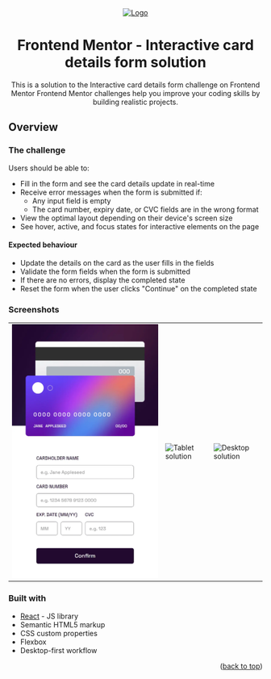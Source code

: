 <div id="top"></div>
<div align="center">

<a href="https://interactive-card-details-form.vercel.app" target="_blank">
		<img src="./screenshots/desktop" alt="Logo" >
	</a>

# Frontend Mentor - Interactive card details form solution

This is a solution to the Interactive card details form challenge on Frontend Mentor Frontend Mentor challenges help you improve your coding skills by building realistic projects.

</div>

## Overview

### The challenge

Users should be able to:

-   Fill in the form and see the card details update in real-time
-   Receive error messages when the form is submitted if:
    -   Any input field is empty
    -   The card number, expiry date, or CVC fields are in the wrong format
-   View the optimal layout depending on their device's screen size
-   See hover, active, and focus states for interactive elements on the page

#### Expected behaviour

-   Update the details on the card as the user fills in the fields
-   Validate the form fields when the form is submitted
-   If there are no errors, display the completed state
-   Reset the form when the user clicks "Continue" on the completed state

### Screenshots

<table>
        <tr>
		    <td>
                <img src="./screenshots/mobile-solution.webp"
                    alt="Mobile solution" width="100%" title="Mobile solution"  />
            </td>
			            <td>
                <img src="./screenshots/tablet"
                    alt="Tablet solution" width="100%" title="Tablet solution"/>
            </td>
            <td>
                <img src="./screenshots/desktop"
                    alt="Desktop solution" width="100%" title="Desktop solution"/>
            </td>
        </tr>
</table>


### Built with
-   [React](https://reactjs.org/) - JS library
-   Semantic HTML5 markup
-   CSS custom properties
-   Flexbox
-   Desktop-first workflow

<p align="right">(<a href="#top">back to top</a>)</p>
